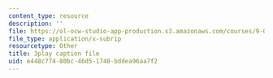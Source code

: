 ```yaml
---
content_type: resource
description: ''
file: https://ol-ocw-studio-app-production.s3.amazonaws.com/courses/9-00sc-introduction-to-psychology-fall-2011/e448c77480bc46d51740bddea96aa7f2_2fbrl6WoIyo.srt
file_type: application/x-subrip
resourcetype: Other
title: 3play caption file
uid: e448c774-80bc-46d5-1740-bddea96aa7f2
---
```

